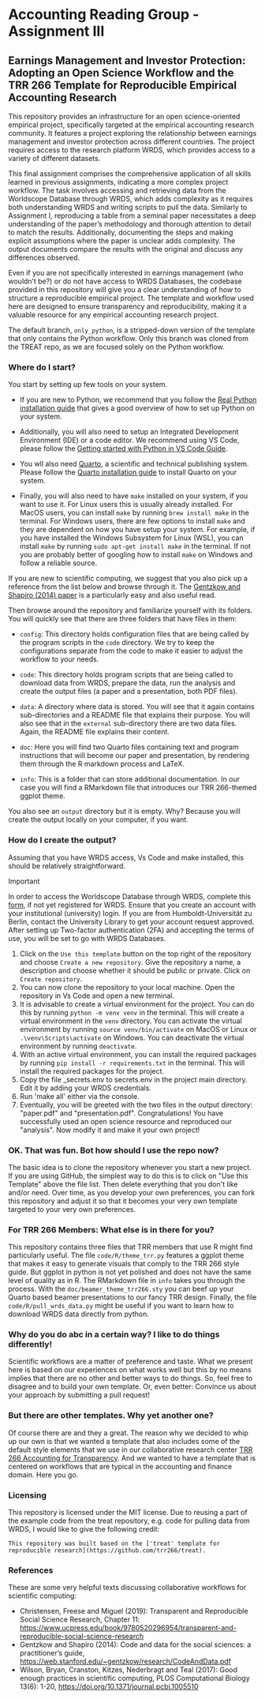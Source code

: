 # Accounting Reading Group - Assignment III

## Earnings Management and Investor Protection: Adopting an Open Science Workflow and the TRR 266 Template for Reproducible Empirical Accounting Research 

This repository provides an infrastructure for an open science-oriented empirical project, specifically targeted at the empirical accounting research community. It features a project exploring the relationship between earnings management and investor protection across different countries. The project requires access to the research platform WRDS, which provides access to a variety of different datasets.

This final assignment comprises the comprehensive application of all skills learned in previous assignments, indicating a more complex project workflow. The task involves accessing and retrieving data from the Worldscope Database through WRDS, which adds complexity as it requires both understanding WRDS and writing scripts to pull the data. Similarly to Assignment I, reproducing a table from a seminal paper necessitates a deep understanding of the paper’s methodology and thorough attention to detail to match the results. Additionally, documenting the steps and making explicit assumptions where the paper is unclear adds complexity. The output documents compare the results with the original and discuss any differences observed.

Even if you are not specifically interested in earnings management (who wouldn’t be?) or do not have access to WRDS Databases, the codebase provided in this repository will give you a clear understanding of how to structure a reproducible empirical project. The template and workflow used here are designed to ensure transparency and reproducibility, making it a valuable resource for any empirical accounting research project.

The default branch, `only_python`, is a stripped-down version of the template that only contains the Python workflow. Only this branch was cloned from the TREAT repo, as we are focused solely on the Python workflow.

### Where do I start?

You start by setting up few tools on your system. 

- If you are new to Python, we recommend that you follow the [Real Python installation guide](https://realpython.com/installing-python/) that gives a good overview of how to set up Python on your system.

- Additionally, you will also need to setup an Integrated Development Environment (IDE) or a code editor. We recommend using VS Code, please follow the [Getting started with Python in VS Code Guide](https://code.visualstudio.com/docs/python/python-tutorial).

- You wll also need [Quarto](https://quarto.org/), a scientific and technical publishing system. Please follow the [Quarto installation guide](https://quarto.org/docs/get-started/) to install Quarto on your system.

- Finally, you will also need to have `make` installed on your system, if you want to use it. For Linux users this is usually already installed. For MacOS users, you can install `make` by running `brew install make` in the terminal. For Windows users, there are few options to install `make` and they are dependent on how you have setup your system. For example, if you have installed the Windows Subsystem for Linux (WSL), you can install `make` by running `sudo apt-get install make` in the terminal. If not you are probably better of googling how to install `make` on Windows and follow a reliable source.

If you are new to scientific computing, we suggest that you also pick up a reference from the list below and browse through it. The [Gentzkow and Shapiro (2014) paper](https://web.stanford.edu/~gentzkow/research/CodeAndData.pdf) is a particularly easy and also useful read. 

Then browse around the repository and familiarize yourself with its folders. You will quickly see that there are three folders that have files in them:

- `config`: This directory holds configuration files that are being called by the program scripts in the `code` directory. We try to keep the configurations separate from the code to make it easier to adjust the workflow to your needs.

- `code`: This directory holds program scripts that are being called to download data from WRDS, prepare the data, run the analysis and create the output files (a paper and a presentation, both PDF files).

- `data`: A directory where data is stored. You will see that it again contains sub-directories and a README file that explains their purpose. You will also see that in the `external` sub-directory there are two data files. Again, the README file explains their content.

- `doc`: Here you will find two Quarto files containing text and program instructions that will become our paper and presentation, by rendering them through the R markdown process and LaTeX.

- `info`: This is a folder that can store additional documentation. In our case you will find a RMarkdown file that introduces our TRR 266-themed ggplot theme.

You also see an `output` directory but it is empty. Why? Because you will create the output locally on your computer, if you want.


### How do I create the output?

Assuming that you have WRDS access, Vs Code and make installed, this should be relatively straightforward.

> [!IMPORTANT]
> In order to access the Worldscope Database through WRDS, complete this [form](https://wrds-www.wharton.upenn.edu/register/), if not yet registered for WRDS.
> Ensure that you create an account with your institutional (university) login. If you are from Humboldt-Universität zu Berlin, contact the University Library to get your account request approved. 
> After setting up Two-factor authentication (2FA) and accepting the terms of use, you will be set to go with WRDS Databases.

1. Click on the `Use this template` button on the top right of the repository and choose `Create a new repository`. Give the repository a name, a description and choose whether it should be public or private. Click on `Create repository`.
2. You can now clone the repository to your local machine. Open the repository in Vs Code and open a new terminal.
3. It is advisable to create a virtual environment for the project. You can do this by running `python -m venv venv` in the terminal. This will create a virtual environment in the `venv` directory. You can activate the virtual environment by running `source venv/bin/activate` on MacOS or Linux or `.\venv\Scripts\activate` on Windows. You can deactivate the virtual environment by running `deactivate`.
4. With an active virtual environment, you can install the required packages by running `pip install -r requirements.txt` in the terminal. This will install the required packages for the project.
5. Copy the file _secrets.env to secrets.env in the project main directory. Edit it by adding your WRDS credentials. 
6. Run 'make all' either via the console. 
7. Eventually, you will be greeted with the two files in the output directory: "paper.pdf" and "presentation.pdf". Congratulations! You have successfully used an open science resource and reproduced our "analysis". Now modify it and make it your own project!

### OK. That was fun. Bot how should I use the repo now?

The basic idea is to clone the repository whenever you start a new project. If you are using GitHub, the simplest way to do this is to click on "Use this Template" above the file list. Then delete everything that you don't like and/or need. Over time, as you develop your own preferences, you can fork this repository and adjust it so that it becomes your very own template targeted to your very own preferences.


### For TRR 266 Members: What else is in there for you?

This repository contains three files that TRR members that use R might find particularly useful. The file `code/R/theme_trr.py` features a ggplot theme that makes it easy to generate visuals that comply to the TRR 266 style guide. But ggplot in python is not yet polished and does not have the same level of quality as in R. The RMarkdown file in `info` takes you through the process. With the `doc/beamer_theme_trr266.sty` you can beef up your Quarto based beamer presentations to our fancy TRR design. Finally, the file `code/R/pull_wrds_data.py` might be useful if you want to learn how to download WRDS data directly from python.


### Why do you do abc in a certain way? I like to do things differently!

Scientific workflows are a matter of preference and taste. What we present here is based on our experiences on what works well but this by no means implies that there are no other and better ways to do things. So, feel free to disagree and to build your own template. Or, even better: Convince us about your approach by submitting a pull request!


### But there are other templates. Why yet another one?

Of course there are and they a great. The reason why we decided to whip up our own is that we wanted a template that also includes some of the default style elements that we use in our collaborative research center [TRR 266 Accounting for Transparency](https://accounting-for-transparency.de). And we wanted to have a template that is centered on workflows that are typical in the accounting and finance domain. Here you go.


### Licensing

This repository is licensed under the MIT license. Due to reusing a part of the example code from the treat repository, e.g. code for pulling data from WRDS, I would like to give the following credit:

```
This repository was built based on the ['treat' template for reproducible research](https://github.com/trr266/treat).
```

### References

These are some very helpful texts discussing collaborative workflows for scientific computing:

- Christensen, Freese and Miguel (2019): Transparent and Reproducible Social Science Research, Chapter 11: https://www.ucpress.edu/book/9780520296954/transparent-and-reproducible-social-science-research
- Gentzkow and Shapiro (2014): Code and data for the social sciences:
a practitioner’s guide, https://web.stanford.edu/~gentzkow/research/CodeAndData.pdf
- Wilson, Bryan, Cranston, Kitzes, Nederbragt and Teal (2017): Good enough practices in scientific computing, PLOS Computational Biology 13(6): 1-20, https://doi.org/10.1371/journal.pcbi.1005510


